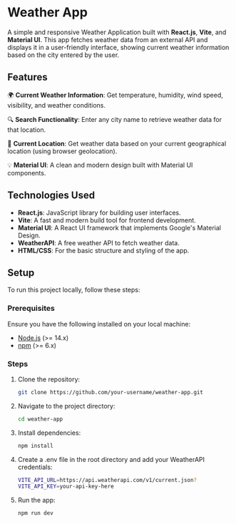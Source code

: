 # Weather App

A simple and responsive Weather Application built with **React.js**, **Vite**, and **Material UI**. This app fetches weather data from an external API and displays it in a user-friendly interface, showing current weather information based on the city entered by the user.

## Features

🌍 **Current Weather Information**: Get temperature, humidity, wind speed, visibility, and weather conditions.

🔍 **Search Functionality**: Enter any city name to retrieve weather data for that location.

📍 **Current Location**: Get weather data based on your current geographical location (using browser geolocation).

💡 **Material UI**: A clean and modern design built with Material UI components.

## Technologies Used

- **React.js**: JavaScript library for building user interfaces.
- **Vite**: A fast and modern build tool for frontend development.
- **Material UI**: A React UI framework that implements Google's Material Design.
- **WeatherAPI**: A free weather API to fetch weather data.
- **HTML/CSS**: For the basic structure and styling of the app.

## Setup

To run this project locally, follow these steps:

### Prerequisites

Ensure you have the following installed on your local machine:

- [Node.js](https://nodejs.org/en/) (>= 14.x)
- [npm](https://www.npmjs.com/) (>= 6.x)

### Steps

1. Clone the repository:
   ```bash
   git clone https://github.com/your-username/weather-app.git
2. Navigate to the project directory:
   ```bash
   cd weather-app
3. Install dependencies:
   ```bash
   npm install
4. Create a .env file in the root directory and add your WeatherAPI credentials:
   ```bash
   VITE_API_URL=https://api.weatherapi.com/v1/current.json?
   VITE_API_KEY=your-api-key-here
5. Run the app:
   ```bash
   npm run dev
